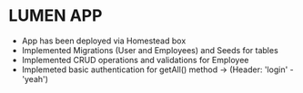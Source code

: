 # LUMEN APP

* App has been deployed via Homestead box
* Implemented Migrations (User and Employees) and Seeds for tables
* Implemented CRUD operations and validations for Employee
* Implemeted basic authentication for getAll() method -> (Header: 'login' - 'yeah') 